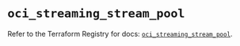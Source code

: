 # `oci_streaming_stream_pool`

Refer to the Terraform Registry for docs: [`oci_streaming_stream_pool`](https://registry.terraform.io/providers/oracle/oci/6.18.0/docs/resources/streaming_stream_pool).
